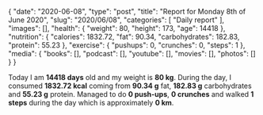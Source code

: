 {
    "date": "2020-06-08",
    "type": "post",
    "title": "Report for Monday 8th of June 2020",
    "slug": "2020\/06\/08",
    "categories": [
        "Daily report"
    ],
    "images": [],
    "health": {
        "weight": 80,
        "height": 173,
        "age": 14418
    },
    "nutrition": {
        "calories": 1832.72,
        "fat": 90.34,
        "carbohydrates": 182.83,
        "protein": 55.23
    },
    "exercise": {
        "pushups": 0,
        "crunches": 0,
        "steps": 1
    },
    "media": {
        "books": [],
        "podcast": [],
        "youtube": [],
        "movies": [],
        "photos": []
    }
}

Today I am <strong>14418 days</strong> old and my weight is <strong>80 kg</strong>. During the day, I consumed <strong>1832.72 kcal</strong> coming from <strong>90.34 g</strong> fat, <strong>182.83 g</strong> carbohydrates and <strong>55.23 g</strong> protein. Managed to do <strong>0 push-ups</strong>, <strong>0 crunches</strong> and walked <strong>1 steps</strong> during the day which is approximately <strong>0 km</strong>.